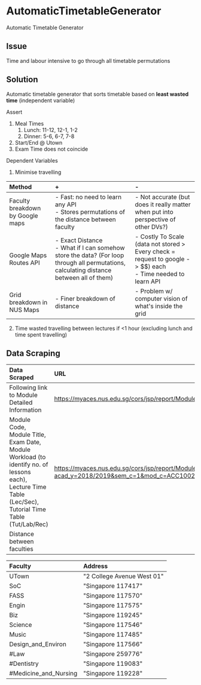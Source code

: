 # AutomaticTimetableGenerator
Automatic Timetable Generator

## Issue
Time and labour intensive to go through all timetable permutations

## Solution
Automatic timetable generator that sorts timetable based on **least wasted time** (independent variable)

Assert

1. Meal Times
    1. Lunch: 11-12, 12-1, 1-2
    2. Dinner: 5-6, 6-7, 7-8
2. Start/End @ Utown
3. Exam Time does not coincide

Dependent Variables
1. Minimise travelling

Method| +| -
:---|:---|:---
Faculty breakdown by Google maps| - Fast: no need to learn any API <br /> - Stores permutations of the distance between faculty| - Not accurate (but does it really matter when put into perspective of other DVs?)
Google Maps Routes API| - Exact Distance <br /> - What if I can somehow store the data? (For loop through all permutations, calculating distance between all of them)| - Costly To Scale (data not stored > Every check = request to google -> $$) each <br /> - Time needed to learn API 
Grid breakdown in NUS Maps| - Finer breakdown of distance | - Problem w/ computer vision of what's inside the grid

2. Time wasted travelling between lectures if <1 hour (excluding lunch and time spent travelling)

## Data Scraping
Data Scraped| URL
:---|:---
Following link to Module Detailed Information| https://myaces.nus.edu.sg/cors/jsp/report/ModuleInfoListing.jsp|
Module Code, Module Title, Exam Date, Module Workload (to identify no. of lessons each), Lecture Time Table (Lec/Sec), Tutorial Time Table (Tut/Lab/Rec)| https://myaces.nus.edu.sg/cors/jsp/report/ModuleDetailedInfo.jsp?acad_y=2018/2019&sem_c=1&mod_c=ACC1002#TutorialTimeTable
Distance between faculties| 

Faculty|Address
:---|:---
UTown|"2 College Avenue West 01"
SoC|"Singapore 117417"
FASS|"Singapore 117570"
Engin|"Singapore 117575"
Biz|"Singapore 119245"
Science|"Singapore 117546"
Music|"Singapore 117485" 
Design_and_Environ|"Singapore 117566"
#Law|"Singapore 259776" 
#Dentistry|"Singapore 119083"
#Medicine_and_Nursing|"Singapore 119228"



